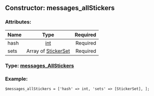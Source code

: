 ## Constructor: messages\_allStickers  

### Attributes:

| Name     |    Type       | Required |
|----------|:-------------:|---------:|
|hash|[int](../types/int.md) | Required|
|sets|Array of [StickerSet](../types/StickerSet.md) | Required|


### Type: [messages\_AllStickers](../types/messages\_AllStickers.md)

### Example:


```
$messages_allStickers = ['hash' => int, 'sets' => [StickerSet], ];
```